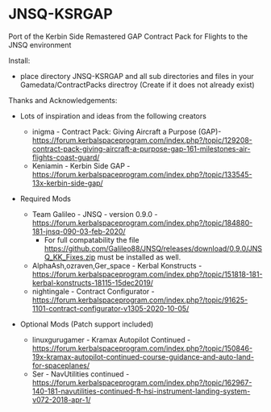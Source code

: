 # JNSQ-KSRGAP
Port of the Kerbin Side Remastered GAP Contract Pack for Flights to the JNSQ environment 

Install:
- place directory JNSQ-KSRGAP and all sub directories and files in your Gamedata/ContractPacks directroy (Create if it does not already exist) 

Thanks and Acknowledgements:
- Lots of inspiration and ideas from the following creators
	- inigma - Contract Pack: Giving Aircraft a Purpose (GAP)- https://forum.kerbalspaceprogram.com/index.php?/topic/129208-contract-pack-giving-aircraft-a-purpose-gap-161-milestones-air-flights-coast-guard/
	- Keniamin - Kerbin Side GAP - https://forum.kerbalspaceprogram.com/index.php?/topic/133545-13x-kerbin-side-gap/

- Required Mods

	- Team Galileo - JNSQ - version 0.9.0 - https://forum.kerbalspaceprogram.com/index.php?/topic/184880-181-jnsq-090-03-feb-2020/
		- For full compatability the file https://github.com/Galileo88/JNSQ/releases/download/0.9.0/JNSQ_KK_Fixes.zip must be installed as well.   
	- AlphaAsh,ozraven,Ger_space - Kerbal Konstructs - https://forum.kerbalspaceprogram.com/index.php?/topic/151818-181-kerbal-konstructs-18115-15dec2019/
	- nightingale - Contract Configurator - https://forum.kerbalspaceprogram.com/index.php?/topic/91625-1101-contract-configurator-v1305-2020-10-05/

- Optional Mods	(Patch support included) 
	- linuxgurugamer - Kramax Autopilot Continued - https://forum.kerbalspaceprogram.com/index.php?/topic/150846-19x-kramax-autopilot-continued-course-guidance-and-auto-land-for-spaceplanes/
	- Ser - NavUtilities continued - https://forum.kerbalspaceprogram.com/index.php?/topic/162967-140-181-navutilities-continued-ft-hsi-instrument-landing-system-v072-2018-apr-1/
